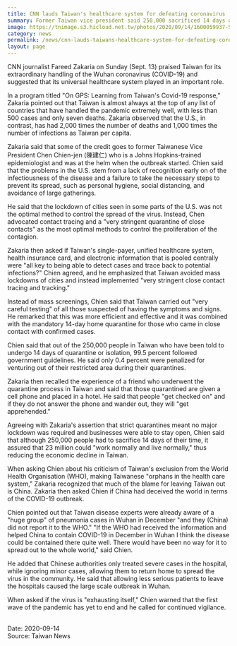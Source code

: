 ```yaml
---
title: CNN lauds Taiwan's healthcare system for defeating coronavirus
summary: Former Taiwan vice president said 250,000 sacrificed 14 days of freedom to ensure safety of Taiwan's 23 million
image: https://tnimage.s3.hicloud.net.tw/photos/2020/09/14/1600059937-5f5efa21a8907.jpg
category: news
permalink: /news/cnn-lauds-taiwans-healthcare-system-for-defeating-coronavirus/
layout: page
---
```


CNN journalist Fareed Zakaria on Sunday (Sept. 13) praised Taiwan for its extraordinary handling of the Wuhan coronavirus (COVID-19) and suggested that its universal healthcare system played in an important role.

In a program titled "On GPS: Learning from Taiwan's Covid-19 response," Zakaria pointed out that Taiwan is almost always at the top of any list of countries that have handled the pandemic extremely well, with less than 500 cases and only seven deaths. Zakaria observed that the U.S., in contrast, has had 2,000 times the number of deaths and 1,000 times the number of infections as Taiwan per capita.

Zakaria said that some of the credit goes to former Taiwanese Vice President Chen Chien-jen (陳建仁) who is a Johns Hopkins-trained epidemiologist and was at the helm when the outbreak started. Chien said that the problems in the U.S. stem from a lack of recognition early on of the infectiousness of the disease and a failure to take the necessary steps to prevent its spread, such as personal hygiene, social distancing, and avoidance of large gatherings.

He said that the lockdown of cities seen in some parts of the U.S. was not the optimal method to control the spread of the virus. Instead, Chen advocated contact tracing and a "very stringent quarantine of close contacts" as the most optimal methods to control the proliferation of the contagion.

Zakaria then asked if Taiwan's single-payer, unified healthcare system, health insurance card, and electronic information that is pooled centrally were "all key to being able to detect cases and trace back to potential infections?" Chien agreed, and he emphasized that Taiwan avoided mass lockdowns of cities and instead implemented "very stringent close contact tracing and tracking."

Instead of mass screenings, Chien said that Taiwan carried out "very careful testing" of all those suspected of having the symptoms and signs. He remarked that this was more efficient and effective and it was combined with the mandatory 14-day home quarantine for those who came in close contact with confirmed cases.

Chien said that out of the 250,000 people in Taiwan who have been told to undergo 14 days of quarantine or isolation, 99.5 percent followed government guidelines. He said only 0.4 percent were penalized for venturing out of their restricted area during their quarantines.

Zakaria then recalled the experience of a friend who underwent the quarantine process in Taiwan and said that those quarantined are given a cell phone and placed in a hotel. He said that people "get checked on" and if they do not answer the phone and wander out, they will "get apprehended."

Agreeing with Zakaria's assertion that strict quarantines meant no major lockdown was required and businesses were able to stay open, Chien said that although 250,000 people had to sacrifice 14 days of their time, it assured that 23 million could "work normally and live normally," thus reducing the economic decline in Taiwan.

When asking Chien about his criticism of Taiwan's exclusion from the World Health Organisation (WHO), making Taiwanese "orphans in the health care system," Zakaria recognized that much of the blame for leaving Taiwan out is China. Zakaria then asked Chien if China had deceived the world in terms of the COVID-19 outbreak.

Chien pointed out that Taiwan disease experts were already aware of a "huge group" of pneumonia cases in Wuhan in December "and they (China) did not report it to the WHO." "If the WHO had received the information and helped China to contain COVID-19 in December in Wuhan I think the disease could be contained there quite well. There would have been no way for it to spread out to the whole world," said Chien.

He added that Chinese authorities only treated severe cases in the hospital, while ignoring minor cases, allowing them to return home to spread the virus in the community. He said that allowing less serious patients to leave the hospitals caused the large scale outbreak in Wuhan.

When asked if the virus is "exhausting itself," Chien warned that the first wave of the pandemic has yet to end and he called for continued vigilance.

<br/>
Date: 2020-09-14
<br/>
Source: Taiwan News
